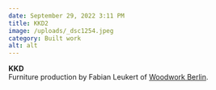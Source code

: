 ```yaml
---
date: September 29, 2022 3:11 PM
title: KKD2
image: /uploads/_dsc1254.jpeg
category: Built work
alt: alt
---
```

**K﻿KD**\
F﻿urniture production by Fabian Leukert of [Woodwork Berlin](https://www.instagram.com/woodwork_berlin/).